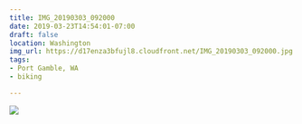 ```yaml
---
title: IMG_20190303_092000
date: 2019-03-23T14:54:01-07:00
draft: false
location: Washington
img_url: https://d17enza3bfujl8.cloudfront.net/IMG_20190303_092000.jpg
tags:
- Port Gamble, WA
- biking

---
```


![](https://d17enza3bfujl8.cloudfront.net/IMG_20190303_092000.jpg)

